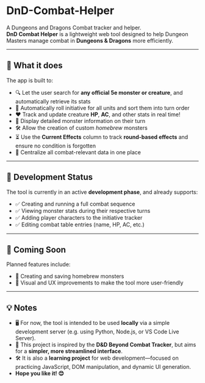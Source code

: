 # DnD-Combat-Helper  
A Dungeons and Dragons Combat tracker and helper.  
**DnD Combat Helper** is a lightweight web tool designed to help Dungeon Masters manage combat in **Dungeons & Dragons** more efficiently.

---

## 🔧 What it does

The app is built to:

- 🔍 Let the user search for **any official 5e monster or creature**, and automatically retrieve its stats  
- 🎲 Automatically roll initiative for all units and sort them into turn order  
- ❤️ Track and update creature **HP**, **AC**, and other stats in real time!
- 📖 Display detailed monster information on their turn  
- 🛠️ Allow the creation of custom *homebrew* monsters  
- ⏳ Use the **Current Effects** column to track **round-based effects** and ensure no condition is forgotten  
- 🎯 Centralize all combat-relevant data in one place

---

## 🚧 Development Status

The tool is currently in an active **development phase**, and already supports:

- ✅ Creating and running a full combat sequence  
- ✅ Viewing monster stats during their respective turns  
- ✅ Adding player characters to the initiative tracker  
- ✅ Editing combat table entries (name, HP, AC, etc.)

---

## 🧩 Coming Soon

Planned features include:

- 🧪 Creating and saving homebrew monsters  
- 🎨 Visual and UX improvements to make the tool more user-friendly

---

## 💡 Notes

- 🖥️ For now, the tool is intended to be used **locally** via a simple development server (e.g. using Python, Node.js, or VS Code Live Server).  
- 🧭 This project is inspired by the **D&D Beyond Combat Tracker**, but aims for a **simpler, more streamlined interface**.  
- 🛠️ It is also a **learning project** for web development—focused on practicing JavaScript, DOM manipulation, and dynamic UI generation.  
- **Hope you like it! 😊**
